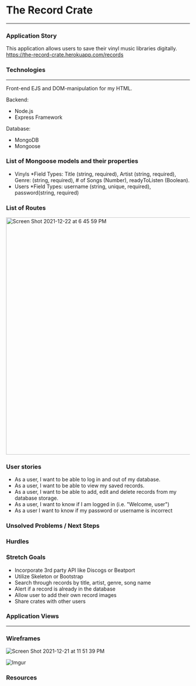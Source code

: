 # The Record Crate
-----------------

### Application Story

This application allows users to save their vinyl music libraries digitally.  
https://the-record-crate.herokuapp.com/records

### Technologies
-----------------
Front-end
EJS and DOM-manipulation for my HTML.

Backend: 
- Node.js
- Express Framework

Database: 
- MongoDB
- Mongoose

### List of Mongoose models and their properties

* Vinyls
   *Field Types: Title (string, required), Artist (string, required), Genre: (string, required), # of Songs (Number), readyToListen (Boolean).
*  Users
  *Field Types: username (string, unique, required), password(string, required)


### List of Routes
<img width="648" alt="Screen Shot 2021-12-22 at 6 45 59 PM" src="https://media.git.generalassemb.ly/user/38857/files/b9135800-6357-11ec-9158-22feac1dff1b">


### User stories
* As a user, I want to be able to log in and out of my database.
* As a user, I want to be able to view my saved records.
* As a user, I want to be able to add, edit and delete records from my database storage.
* As a user, I want to know if I am logged in (i.e. "Welcome, user")
* As a user I want to know if my password or username is incorrect


### Unsolved Problems / Next Steps


### Hurdles

### Stretch Goals

* Incorporate 3rd party API like Discogs or Beatport
* Utilize Skeleton or Bootstrap
* Search through records by title, artist, genre, song name
* Alert if a record is already in the database
* Allow user to add their own record images
* Share crates with other users


### Application Views
----------------------

### Wireframes
![Screen Shot 2021-12-21 at 11 51 39 PM](https://media.git.generalassemb.ly/user/38857/files/b285e000-6359-11ec-9413-187eb6cc1467)

![Imgur](https://i.imgur.com/CvrYy4R.png)


### Resources






